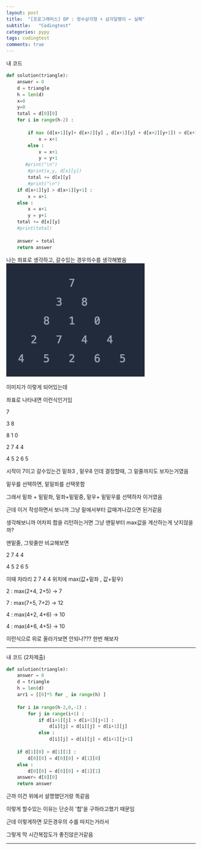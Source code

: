 ```yaml
---
layout: post
title:  "[프로그래머스] DP : 정수삼각형 + 삼각달팽이 ← 실패"
subtitle:   "Codingtest"
categories: pypy
tags: codingtest
comments: true
---
```



내 코드

```python
def solution(triangle):
    answer = 0
    d = triangle
    h = len(d)
    x=0
    y=0
    total = d[0][0] 
    for i in range(h-2) :

        if max (d[x+1][y]+ d[x+2][y] , d[x+1][y] + d[x+2][y+1]) > d[x+1][y+1] +d[x+2][y+2]  :
            x = x+1 
        else :
            x = x+1
            y = y+1
       #print("\n")
        #print(x,y, d[x][y])
        total += d[x][y]
        #print("\n")
    if d[x+1][y] > d[x+1][y+1] :
        x = x+1
    else :
        x = x+1
        y = y+1
    total += d[x][y]
    #print(total)
    
    answer = total
    return answer
```

나는 좌표로 생각하고, 갈수있는 경우의수를 생각해봤음
<img src="/assets/img/202109/0908/1.jpg">  


이미지가 이렇게 되어있는데

좌표로 나타내면 이런식인거임

7

3 8

8 1 0

2 7 4 4

4 5 2 6 5

시작이 7이고 갈수있는건 밑좌3 , 밑우8 인데 결정할때, 그 밑줄까지도 보자는거였음

밑우를 선택하면, 밑밑좌를 선택못함 

그래서 밑좌 + 밑밑좌, 밑좌+밑밑중, 밑우+ 밑밑우를 선택하자 이거였음

근데 이거 작성하면서 보니까 그냥 밑에서부터 값매겨나갔으면 된거같음 

생각해보니까 어차피 합을 리턴하는거면 그냥 맨밑부터 max값을 계산하는게 낫지않을까?

맨밑줄, 그윗줄만 비교해보면

2 7 4 4

4 5 2 6 5

이때 차라리 2 7 4 4 위치에 max(값+밑좌 , 값+밑우)

2 : max(2+4, 2+5) → 7

7 : max(7+5, 7+2) → 12

4 : max(4+2, 4+6) → 10

4 : max(4+6, 4+5) → 10

이런식으로 위로 올라가보면 안되나??? 한번 해보자

---

내 코드 (2차제출)

```python
def solution(triangle):
    answer = 0
    d = triangle
    h = len(d)
    arr1 = [[0]*5 for _ in range(h) ]

    for i in range(h-2,0,-1) :
        for j in range(i+1) :
            if d[i+1][j] > d[i+1][j+1] :
                d[i][j] = d[i][j] + d[i+1][j]
            else :
                d[i][j] = d[i][j] + d[i+1][j+1]
                
    if d[1][0] > d[1][1] :
        d[0][0] = d[0][0] + d[1][0]
    else :
        d[0][0] = d[0][0] + d[1][1]
    answer= d[0][0]
    return answer
```

근까 이건 위에서 설명했던거랑 똑같음

이렇게 할수있는 이유는 단순히 '합'을 구하라고했기 때문임

근데 이렇게하면 모든경우의 수를 따지는거라서

그렇게 막 시간복잡도가 좋진않은거같음

---